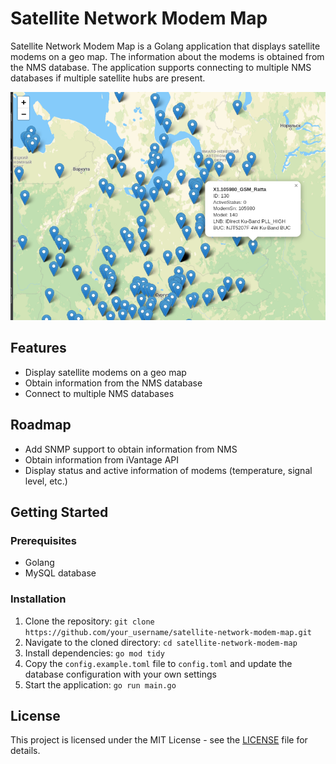 # Satellite Network Modem Map

Satellite Network Modem Map is a Golang application that displays satellite modems on a geo map. The information about the modems is obtained from the NMS database. The application supports connecting to multiple NMS databases if multiple satellite hubs are present.

![Map](./docs/graphics/map.png)

## Features

- Display satellite modems on a geo map
- Obtain information from the NMS database
- Connect to multiple NMS databases

## Roadmap

- Add SNMP support to obtain information from NMS
- Obtain information from iVantage API
- Display status and active information of modems (temperature, signal level, etc.)

## Getting Started

### Prerequisites

- Golang
- MySQL database

### Installation

1. Clone the repository: `git clone https://github.com/your_username/satellite-network-modem-map.git`
2. Navigate to the cloned directory: `cd satellite-network-modem-map`
3. Install dependencies: `go mod tidy`
4. Copy the `config.example.toml` file to `config.toml` and update the database configuration with your own settings
5. Start the application: `go run main.go`

## License

This project is licensed under the MIT License - see the [LICENSE](LICENSE) file for details.

